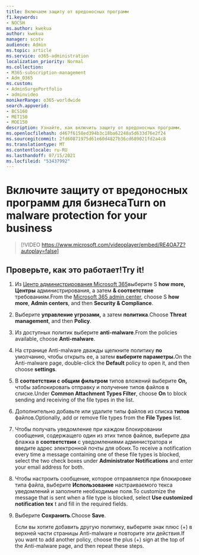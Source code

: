 ```yaml
---
title: Включаем защиту от вредоносных программ
f1.keywords:
- NOCSH
ms.author: kwekua
author: kwekua
manager: scotv
audience: Admin
ms.topic: article
ms.service: o365-administration
localization_priority: Normal
ms.collection:
- M365-subscription-management
- Adm_O365
ms.custom:
- AdminSurgePortfolio
- adminvideo
monikerRange: o365-worldwide
search.appverid:
- BCS160
- MET150
- MOE150
description: Узнайте, как включить защиту от вредоносных программ.
ms.openlocfilehash: d467f6158ed394b3c18ba62248a5d633d76e2f24
ms.sourcegitcommit: 2fd60871975d61e60d4827b36cd689021fd2a4c8
ms.translationtype: MT
ms.contentlocale: ru-RU
ms.lasthandoff: 07/15/2021
ms.locfileid: "53437992"
---
```

# <a name="turn-on-malware-protection-for-your-business"></a><span data-ttu-id="1be55-103">Включите защиту от вредоносных программ для бизнеса</span><span class="sxs-lookup"><span data-stu-id="1be55-103">Turn on malware protection for your business</span></span>

> [!VIDEO https://www.microsoft.com/videoplayer/embed/RE4OA7Z?autoplay=false]

## <a name="try-it"></a><span data-ttu-id="1be55-104">Проверьте, как это работает!</span><span class="sxs-lookup"><span data-stu-id="1be55-104">Try it!</span></span>

1. <span data-ttu-id="1be55-105">Из [Центр администрирования Microsoft 365](https://admin.microsoft.com)выберите S **how more,** **Центры** администрирования, а затем **& соответствие** требованиям.</span><span class="sxs-lookup"><span data-stu-id="1be55-105">From the [Microsoft 365 admin center](https://admin.microsoft.com), choose S **how more**, **Admin centers**, and then **Security & Compliance**.</span></span>
1. <span data-ttu-id="1be55-106">Выберите **управление угрозами,** а затем **политика**.</span><span class="sxs-lookup"><span data-stu-id="1be55-106">Choose **Threat management**, and then **Policy**.</span></span>
1. <span data-ttu-id="1be55-107">Из доступных политик выберите **anti-malware**.</span><span class="sxs-lookup"><span data-stu-id="1be55-107">From the policies available, choose **Anti-malware**.</span></span>
1. <span data-ttu-id="1be55-108">На странице Anti-malware дважды щелкните политику **по** умолчанию, чтобы открыть ее, а затем **выберите параметры.**</span><span class="sxs-lookup"><span data-stu-id="1be55-108">On the Anti-malware page, double-click the **Default** policy to open it, and then choose **settings**.</span></span>
1. <span data-ttu-id="1be55-109">В **соответствии с общим фильтром** типов вложений выберите **On,** чтобы заблокировать отправку и получение типов файлов в списке.</span><span class="sxs-lookup"><span data-stu-id="1be55-109">Under **Common Attachment Types Filter**, choose **On** to block sending and receiving of the file types in the list.</span></span>
1. <span data-ttu-id="1be55-110">Дополнительно добавьте или удалите типы файлов из списка **типов** файлов.</span><span class="sxs-lookup"><span data-stu-id="1be55-110">Optionally, add or remove file types from the **File Types** list.</span></span>
1. <span data-ttu-id="1be55-111">Чтобы получать уведомление при каждом блокировании сообщения, содержащего один из этих типов файлов, выберите два флажка в **соответствии** с уведомлениями администратора и введите адрес электронной почты для обоих.</span><span class="sxs-lookup"><span data-stu-id="1be55-111">To receive a notification every time a message containing one of these file types is blocked, select the two check boxes under **Administrator Notifications** and enter your email address for both.</span></span>
1. <span data-ttu-id="1be55-112">Чтобы настроить сообщение, которое отправляется при блокировке типа файла, выберите **Использование** настраиваемого текса уведомлений и заполните необходимые поля.</span><span class="sxs-lookup"><span data-stu-id="1be55-112">To customize the message that is sent when a file type is blocked, select **Use customized notification tex** t and fill in the required fields.</span></span>
1. <span data-ttu-id="1be55-113">Выберите **Сохранить**.</span><span class="sxs-lookup"><span data-stu-id="1be55-113">Choose **Save**.</span></span>

    <span data-ttu-id="1be55-114">Если вы хотите добавить другую политику, выберите знак плюс (+) в верхней части страницы Anti-malware и повторите эти действия.</span><span class="sxs-lookup"><span data-stu-id="1be55-114">If you want to add another policy, choose the plus (+) sign at the top of the Anti-malware page, and then repeat these steps.</span></span>
